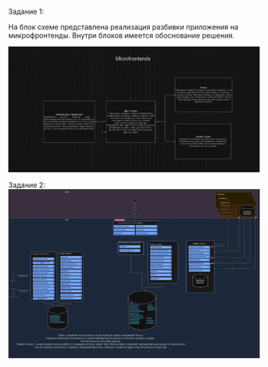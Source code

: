 
Задание 1:

На блок схеме представлена реализация разбивки приложения на микрофронтенды. Внутри блоков имеется обоснование решения.

![img.png](img.png)


Задание 2:
![img_1.png](img_1.png)